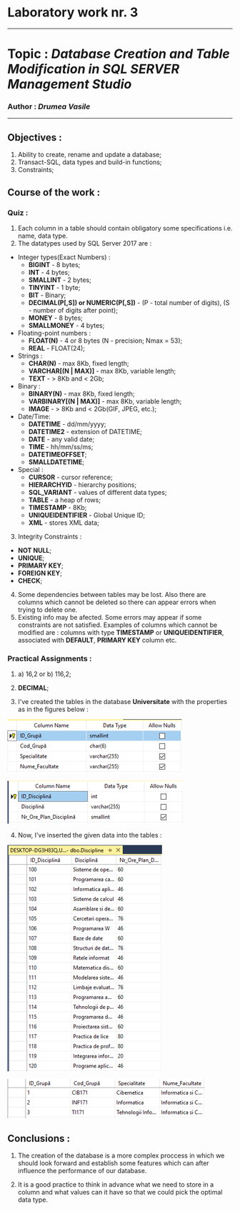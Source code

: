 # Laboratory work nr. 3
-----
# Topic : *Database Creation and Table Modification in SQL SERVER Management Studio*
### Author : *Drumea Vasile*
-----
## Objectives :
1. Ability to create, rename and update a database;
2. Transact-SQL, data types and build-in functions;
3. Constraints;

## Course of the work :
### Quiz :
1. Each column in a table should contain obligatory some specifications i.e. name, data type. 
2. The datatypes used by SQL Server 2017 are :
  - Integer types(Exact Numbers) : 
    - **BIGINT** - 8 bytes;
    - **INT** - 4 bytes;
    - **SMALLINT** - 2 bytes;
    - **TINYINT** - 1 byte;
    - **BIT** - Binary;
    - **DECIMAL(P[,S]) or NUMERIC(P[,S])** - (P - total number of digits), (S - number of digits after point); 
    - **MONEY** - 8 bytes;
    - **SMALLMONEY** - 4 bytes;
  - Floating-point numbers :
    - **FLOAT(N)** - 4 or 8 bytes (N - precision; Nmax = 53);
    - **REAL** - FLOAT(24);
  - Strings : 
    - **CHAR(N)** - max 8Kb, fixed length;
    - **VARCHAR[(N | MAX)]** - max 8Kb, variable length;
    - **TEXT** - > 8Kb and < 2Gb;
  - Binary : 
    - **BINARY(N)** - max 8Kb, fixed length;
    - **VARBINARY[(N | MAX)]** - max 8Kb, variable length;
    - **IMAGE** - > 8Kb and < 2Gb(GIF, JPEG, etc.);
  - Date/Time: 
    - **DATETIME** - dd/mm/yyyy;
    - **DATETIME2** - extension of DATETIME;
    - **DATE** - any valid date;
    - **TIME** - hh/mm/ss/ms;
    - **DATETIMEOFFSET**;
    - **SMALLDATETIME**;
  - Special :
    - **CURSOR** - cursor reference;
    - **HIERARCHYID** - hierarchy positions;
    - **SQL_VARIANT** - values of different data types;
    - **TABLE** - a heap of rows;
    - **TIMESTAMP** - 8Kb;
    - **UNIQUEIDENTIFIER** - Global Unique ID;
    - **XML** - stores XML data;
3. Integrity Constraints : 
  - **NOT NULL**;
  - **UNIQUE**;
  - **PRIMARY KEY**;
  - **FOREIGN KEY**;
  - **CHECK**;
4. Some dependencies between tables may be lost. Also there are columns which cannot be deleted so there can appear errors when trying to delete one. 
5. Existing info may be afected. Some errors may appear if some constraints are not satisfied. Examples of columns which cannot be modified are : columns with type **TIMESTAMP** or **UNIQUEIDENTIFIER**, associated with **DEFAULT**, **PRIMARY KEY** column etc. 

### Practical Assignments :
1. a) 16,2 or b) 116,2;

2. **DECIMAL**;

3. I've created the tables in the database **Universitate** with the properties as in the figures below :
 
![](images/Capture31.PNG)

![](images/Capture32.PNG)

4. Now, I've inserted the given data into the tables : 

![](images/Capture33.PNG)

![](images/Capture34.PNG)

## Conclusions : 

1. The creation of the database is a more complex proccess in which we should look forward and establish some features which can after influence the performance of our database.

2. It is a good practice to think in advance what we need to store in a column and what values can it have so that we could pick the optimal data type.
